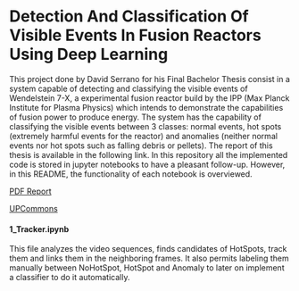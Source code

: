 # Detection And Classification Of Visible Events In Fusion Reactors Using Deep Learning

This project done by David Serrano for his Final Bachelor Thesis consist in a system capable of detecting and classifying the visible events of Wendelstein 7-X, a experimental fusion reactor build by the IPP (Max Planck Institute for Plasma Physics) which intends to demonstrate the capabilities of fusion power to produce energy. The system has the capability of classifying the visible events between 3 classes: normal events, hot spots (extremely harmful events for the reactor) and anomalies (neither normal events nor hot spots such as falling debris or pellets). The report of this thesis is available in the following link. In this repository all the implemented code is stored in jupyter notebooks to have a pleasant follow-up. However, in this README, the functionality of each notebook is overviewed.

<a href="TFG_DavidSerrano.pdf" target="_blank">PDF Report</a>

<a href="https://upcommons.upc.edu/handle/2117/356904" target="_blank">UPCommons</a>

#### 1_Tracker.ipynb

This file analyzes the video sequences, finds candidates of HotSpots, track them and links them in the neighboring frames. It also permits labeling them manually between NoHotSpot, HotSpot and Anomaly to later on implement a classifier to do it automatically.



